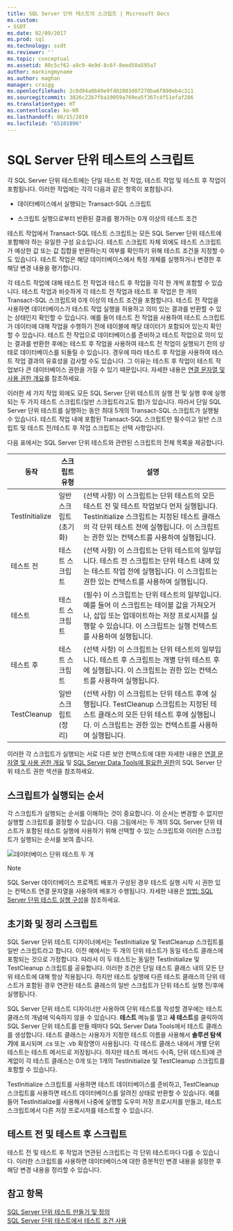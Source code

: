 ```yaml
---
title: SQL Server 단위 테스트의 스크립트 | Microsoft Docs
ms.custom:
- SSDT
ms.date: 02/09/2017
ms.prod: sql
ms.technology: ssdt
ms.reviewer: ''
ms.topic: conceptual
ms.assetid: 80c5cf62-a9c9-4e9d-8c6f-8eed50a595a7
author: markingmyname
ms.author: maghan
manager: craigg
ms.openlocfilehash: 2c0d94a0b49e9fd02803d07270ba6f890eb4c311
ms.sourcegitcommit: 3026c22b7fba19059a769ea5f367c4f51efaf286
ms.translationtype: HT
ms.contentlocale: ko-KR
ms.lasthandoff: 06/15/2019
ms.locfileid: "65101896"
---
```

# <a name="scripts-in-sql-server-unit-tests"></a>SQL Server 단위 테스트의 스크립트
각 SQL Server 단위 테스트에는 단일 테스트 전 작업, 테스트 작업 및 테스트 후 작업이 포함됩니다. 이러한 작업에는 각각 다음과 같은 항목이 포함됩니다.  
  
-   데이터베이스에서 실행되는 Transact\-SQL 스크립트  
  
-   스크립트 실행으로부터 반환된 결과를 평가하는 0개 이상의 테스트 조건  
  
테스트 작업에서 Transact\-SQL 테스트 스크립트는 모든 SQL Server 단위 테스트에 포함해야 하는 유일한 구성 요소입니다. 테스트 스크립트 자체 외에도 테스트 스크립트가 예상한 값 또는 값 집합을 반환하는지 여부를 확인하기 위해 테스트 조건을 지정할 수도 있습니다. 테스트 작업은 해당 데이터베이스에서 특정 개체를 실행하거나 변경한 후 해당 변경 내용을 평가합니다.  
  
각 테스트 작업에 대해 테스트 전 작업과 테스트 후 작업을 각각 한 개씩 포함할 수 있습니다. 테스트 작업과 비슷하게 각 테스트 전 작업과 테스트 후 작업은 한 개의 Transact\-SQL 스크립트와 0개 이상의 테스트 조건을 포함합니다. 테스트 전 작업을 사용하면 데이터베이스가 테스트 작업 실행을 허용하고 의미 있는 결과를 반환할 수 있는 상태인지 확인할 수 있습니다. 예를 들어 테스트 전 작업을 사용하여 테스트 스크립트가 데이터에 대해 작업을 수행하기 전에 테이블에 해당 데이터가 포함되어 있는지 확인할 수 있습니다. 테스트 전 작업으로 데이터베이스를 준비하고 테스트 작업으로 의미 있는 결과를 반환한 후에는 테스트 후 작업을 사용하여 테스트 전 작업이 실행되기 전의 상태로 데이터베이스를 되돌릴 수 있습니다. 경우에 따라 테스트 후 작업을 사용하여 테스트 작업 결과의 유효성을 검사할 수도 있습니다. 그 이유는 테스트 후 작업이 테스트 작업보다 큰 데이터베이스 권한을 가질 수 있기 때문입니다. 자세한 내용은 [연결 문자열 및 사용 권한 개요](../ssdt/overview-of-connection-strings-and-permissions.md)를 참조하세요.  
  
이러한 세 가지 작업 외에도 모든 SQL Server 단위 테스트의 실행 전 및 실행 후에 실행되는 두 가지 테스트 스크립트(일반 스크립트라고도 함)가 있습니다. 따라서 단일 SQL Server 단위 테스트를 실행하는 동안 최대 5개의 Transact\-SQL 스크립트가 실행될 수 있습니다. 테스트 작업 내에 포함된 Transact\-SQL 스크립트만 필수이고 일반 스크립트 및 테스트 전/테스트 후 작업 스크립트는 선택 사항입니다.  
  
다음 표에서는 SQL Server 단위 테스트와 관련된 스크립트의 전체 목록을 제공합니다.  
  
|**동작**|**스크립트 유형**|**설명**|  
|--------------|-------------------|-------------------|  
|TestInitialize|일반 스크립트(초기화)|(선택 사항) 이 스크립트는 단위 테스트의 모든 테스트 전 및 테스트 작업보다 먼저 실행됩니다. TestInitialize 스크립트는 지정된 테스트 클래스의 각 단위 테스트 전에 실행됩니다. 이 스크립트는 권한 있는 컨텍스트를 사용하여 실행됩니다.|  
|테스트 전|테스트 스크립트|(선택 사항) 이 스크립트는 단위 테스트의 일부입니다. 테스트 전 스크립트는 단위 테스트 내에 있는 테스트 작업 전에 실행됩니다. 이 스크립트는 권한 있는 컨텍스트를 사용하여 실행됩니다.|  
|테스트|테스트 스크립트|(필수) 이 스크립트는 단위 테스트의 일부입니다. 예를 들어 이 스크립트는 테이블 값을 가져오거나, 삽입 또는 업데이트하는 저장 프로시저를 실행할 수 있습니다. 이 스크립트는 실행 컨텍스트를 사용하여 실행됩니다.|  
|테스트 후|테스트 스크립트|(선택 사항) 이 스크립트는 단위 테스트의 일부입니다. 테스트 후 스크립트는 개별 단위 테스트 후에 실행됩니다. 이 스크립트는 권한 있는 컨텍스트를 사용하여 실행됩니다.|  
|TestCleanup|일반 스크립트(정리)|(선택 사항) 이 스크립트는 단위 테스트 후에 실행됩니다. TestCleanup 스크립트는 지정된 테스트 클래스의 모든 단위 테스트 후에 실행됩니다. 이 스크립트는 권한 있는 컨텍스트를 사용하여 실행됩니다.|  
  
이러한 각 스크립트가 실행되는 서로 다른 보안 컨텍스트에 대한 자세한 내용은 [연결 문자열 및 사용 권한 개요](../ssdt/overview-of-connection-strings-and-permissions.md) 및 [SQL Server Data Tools에 필요한 권한](../ssdt/required-permissions-for-sql-server-data-tools.md)의 SQL Server 단위 테스트 권한 섹션을 참조하세요.  
  
## <a name="order-in-which-scripts-are-run"></a>스크립트가 실행되는 순서  
각 스크립트가 실행되는 순서를 이해하는 것이 중요합니다. 이 순서는 변경할 수 없지만 실행할 스크립트를 결정할 수 있습니다. 다음 그림에서는 두 개의 SQL Server 단위 테스트가 포함된 테스트 실행에 사용하기 위해 선택할 수 있는 스크립트와 이러한 스크립트가 실행되는 순서를 보여 줍니다.  
  
![데이터베이스 단위 테스트 두 개](../ssdt/media/twodatabaseunittests.png "데이터베이스 단위 테스트 두 개")  
  
> [!NOTE]  
> SQL Server 데이터베이스 프로젝트 배포가 구성된 경우 테스트 실행 시작 시 권한 있는 컨텍스트 연결 문자열을 사용하여 배포가 수행됩니다. 자세한 내용은 [방법: SQL Server 단위 테스트 실행 구성](../ssdt/how-to-configure-sql-server-unit-test-execution.md)을 참조하세요.  
  
## <a name="initialization-and-cleanup-scripts"></a>초기화 및 정리 스크립트  
SQL Server 단위 테스트 디자이너에서는 TestInitialize 및 TestCleanup 스크립트를 일반 스크립트라고 합니다. 이전 예에서는 두 개의 단위 테스트가 동일 테스트 클래스에 포함되는 것으로 가정합니다. 따라서 이 두 테스트는 동일한 TestInitialize 및 TestCleanup 스크립트를 공유합니다. 이러한 조건은 단일 테스트 클래스 내의 모든 단위 테스트에 대해 항상 적용됩니다. 하지만 테스트 실행에 다른 테스트 클래스의 단위 테스트가 포함된 경우 연관된 테스트 클래스의 일반 스크립트가 단위 테스트 실행 전/후에 실행됩니다.  
  
SQL Server 단위 테스트 디자이너만 사용하여 단위 테스트를 작성할 경우에는 테스트 클래스의 개념에 익숙하지 않을 수 있습니다. **테스트** 메뉴를 열고 **새 테스트**를 클릭하여 SQL Server 단위 테스트를 만들 때마다 SQL Server Data Tools에서 테스트 클래스를 생성합니다. 테스트 클래스는 사용자가 지정한 테스트 이름을 사용해서 **솔루션 탐색기**에 표시되며 .cs 또는 .vb 확장명이 사용됩니다. 각 테스트 클래스 내에서 개별 단위 테스트는 테스트 메서드로 저장됩니다. 하지만 테스트 메서드 수(즉, 단위 테스트)에 관계없이 각 테스트 클래스는 0개 또는 1개의 TestInitialize 및 TestCleanup 스크립트를 포함할 수 있습니다.  
  
TestInitialize 스크립트를 사용하면 테스트 데이터베이스를 준비하고, TestCleanup 스크립트를 사용하면 테스트 데이터베이스를 알려진 상태로 반환할 수 있습니다. 예를 들어 TestInitialize를 사용해서 나중에 실행할 도우미 저장 프로시저를 만들고, 테스트 스크립트에서 다른 저장 프로시저를 테스트할 수 있습니다.  
  
## <a name="pre-test-and-post-test-scripts"></a>테스트 전 및 테스트 후 스크립트  
테스트 전 및 테스트 후 작업과 연관된 스크립트는 각 단위 테스트마다 다를 수 있습니다. 이러한 스크립트를 사용하면 데이터베이스에 대한 증분적인 변경 내용을 설정한 후 해당 변경 내용을 정리할 수 있습니다.  
  
## <a name="see-also"></a>참고 항목  
[SQL Server 단위 테스트 만들기 및 정의](../ssdt/creating-and-defining-sql-server-unit-tests.md)  
[SQL Server 단위 테스트에서 테스트 조건 사용](../ssdt/using-test-conditions-in-sql-server-unit-tests.md)  
  
